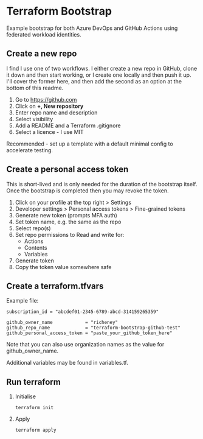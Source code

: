 # Terraform  Bootstrap

Example bootstrap for both Azure DevOps and GitHub Actions using federated workload identities.

## Create a new repo

I find I use one of two workflows. I either create a new repo in GitHub, clone it down and then start working, or I create one locally and then push it up. I'll cover the former here, and then add the second as an option at the bottom of this readme.

1. Go to <https://github.com>
1. Click on **+, New repository**
1. Enter repo name and description
1. Select visibility
1. Add a README and a Terraform .gitignore
1. Select a licence - I use MIT

Recommended - set up a template with a default minimal config to accelerate testing.

## Create a personal access token

This is short-lived and is only needed for the duration of the bootstrap itself. Once the bootstrap is completed then you may revoke the token.

1. Click on your profile at the top right > Settings
1. Developer settings > Personal access tokens > Fine-grained tokens
1. Generate new token (prompts MFA auth)
1. Set token name, e.g. the same as the repo
1. Select repo(s)
1. Set repo permissions to Read and write for:
    - Actions
    - Contents
    - Variables
1. Generate token
1. Copy the token value somewhere safe

## Create a terraform.tfvars

Example file:

```shell
subscription_id = "abcdef01-2345-6789-abcd-314159265359"

github_owner_name            = "richeney"
github_repo_name             = "terraform-bootstrap-github-test"
github_personal_access_token = "paste_your_github_token_here"
```

Note that you can also use organization names as the value for github_owner_name.

Additional variables may be found in variables.tf.

## Run terraform

1. Initialise

    ```shell
    terraform init
    ```

1. Apply

    ```shell
    terraform apply
    ```
